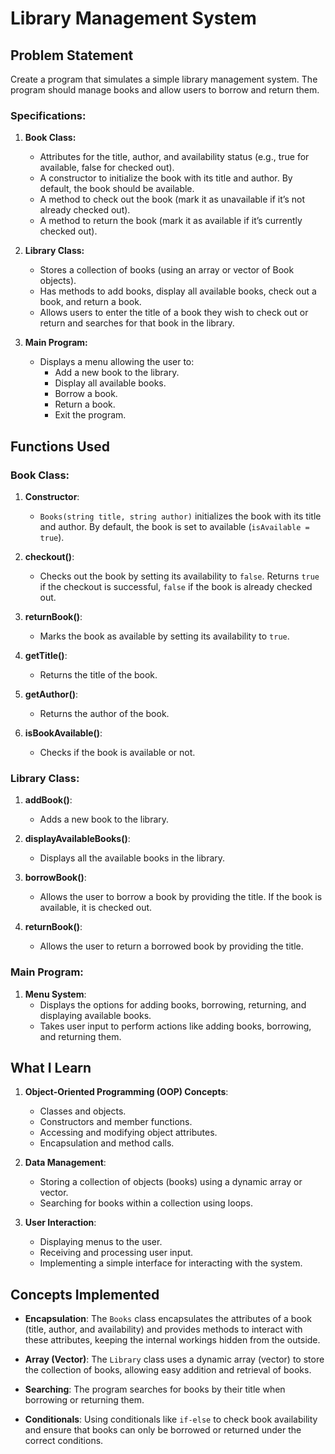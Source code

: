 # Library Management System

## Problem Statement

Create a program that simulates a simple library management system. The program should manage books and allow users to borrow and return them.

### Specifications:

1. **Book Class:**
   - Attributes for the title, author, and availability status (e.g., true for available, false for checked out).
   - A constructor to initialize the book with its title and author. By default, the book should be available.
   - A method to check out the book (mark it as unavailable if it’s not already checked out).
   - A method to return the book (mark it as available if it’s currently checked out).

2. **Library Class:**
   - Stores a collection of books (using an array or vector of Book objects).
   - Has methods to add books, display all available books, check out a book, and return a book.
   - Allows users to enter the title of a book they wish to check out or return and searches for that book in the library.

3. **Main Program:**
   - Displays a menu allowing the user to:
     - Add a new book to the library.
     - Display all available books.
     - Borrow a book.
     - Return a book.
     - Exit the program.

## Functions Used

### Book Class:

1. **Constructor**: 
   - `Books(string title, string author)` initializes the book with its title and author. By default, the book is set to available (`isAvailable = true`).

2. **checkout()**: 
   - Checks out the book by setting its availability to `false`. Returns `true` if the checkout is successful, `false` if the book is already checked out.

3. **returnBook()**: 
   - Marks the book as available by setting its availability to `true`.

4. **getTitle()**: 
   - Returns the title of the book.

5. **getAuthor()**: 
   - Returns the author of the book.

6. **isBookAvailable()**: 
   - Checks if the book is available or not.

### Library Class:

1. **addBook()**: 
   - Adds a new book to the library.

2. **displayAvailableBooks()**: 
   - Displays all the available books in the library.

3. **borrowBook()**: 
   - Allows the user to borrow a book by providing the title. If the book is available, it is checked out.

4. **returnBook()**: 
   - Allows the user to return a borrowed book by providing the title.

### Main Program:

1. **Menu System**:
   - Displays the options for adding books, borrowing, returning, and displaying available books.
   - Takes user input to perform actions like adding books, borrowing, and returning them.

## What I Learn


1. **Object-Oriented Programming (OOP) Concepts**:
   - Classes and objects.
   - Constructors and member functions.
   - Accessing and modifying object attributes.
   - Encapsulation and method calls.

2. **Data Management**:
   - Storing a collection of objects (books) using a dynamic array or vector.
   - Searching for books within a collection using loops.

3. **User Interaction**:
   - Displaying menus to the user.
   - Receiving and processing user input.
   - Implementing a simple interface for interacting with the system.

## Concepts Implemented

- **Encapsulation**: The `Books` class encapsulates the attributes of a book (title, author, and availability) and provides methods to interact with these attributes, keeping the internal workings hidden from the outside.
  
- **Array (Vector)**: The `Library` class uses a dynamic array (vector) to store the collection of books, allowing easy addition and retrieval of books.
  
- **Searching**: The program searches for books by their title when borrowing or returning them.
  
- **Conditionals**: Using conditionals like `if-else` to check book availability and ensure that books can only be borrowed or returned under the correct conditions.
